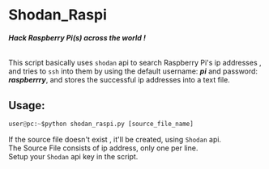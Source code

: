 # Shodan_Raspi
###### ***Hack Raspberry Pi(s) across the world !***  
   
   
This script basically uses `shodan` api to search Raspberry Pi's ip addresses , and tries to `ssh` into them by using the default username: ***pi*** and password: ***raspberrry***, and stores the successful ip addresses into a  text file.  

## Usage:  
```python
user@pc:~$python shodan_raspi.py [source_file_name]
``` 
If the source file doesn't exist , it'll be created, using `Shodan` api.  
The Source File consists of ip address, only one per line.  
Setup your `Shodan` api key in the script.  
